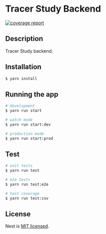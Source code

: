 # Tracer Study Backend

[![coverage report](https://gitlab.cs.ui.ac.id/tracer-study-poltekssn/tracer-study-be/badges/staging/coverage.svg)](https://gitlab.cs.ui.ac.id/tracer-study-poltekssn/tracer-study-be/-/commits/staging)


## Description

Tracer Study backend.

## Installation

```bash
$ yarn install
```

## Running the app

```bash
# development
$ yarn run start

# watch mode
$ yarn run start:dev

# production mode
$ yarn run start:prod
```

## Test

```bash
# unit tests
$ yarn run test

# e2e tests
$ yarn run test:e2e

# test coverage
$ yarn run test:cov
```

## License

Nest is [MIT licensed](LICENSE).
